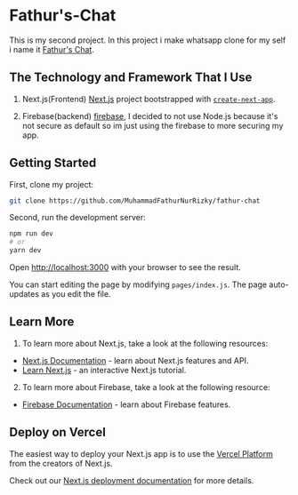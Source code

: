 # Fathur's-Chat

This is my second project. In this project i make whatsapp clone for my self i name it [Fathur's Chat](https://fathur-chat.vercel.com).

## The Technology and Framework That I Use

1. Next.js(Frontend) [Next.js](https://nextjs.org/) project bootstrapped with [`create-next-app`](https://github.com/vercel/next.js/tree/canary/packages/create-next-app).

2. Firebase(backend) [firebase](https://firebase.google.com), I decided to not use Node.js because it's not secure as default so im just using the firebase to more securing my app.

## Getting Started

First, clone my project:

```bash
git clone https://github.com/MuhammadFathurNurRizky/fathur-chat
```

Second, run the development server:

```bash
npm run dev
# or
yarn dev
```

Open [http://localhost:3000](http://localhost:3000) with your browser to see the result.

You can start editing the page by modifying `pages/index.js`. The page auto-updates as you edit the file.

## Learn More

1. To learn more about Next.js, take a look at the following resources:

- [Next.js Documentation](https://nextjs.org/docs) - learn about Next.js features and API.
- [Learn Next.js](https://nextjs.org/learn) - an interactive Next.js tutorial.

2. To learn more about Firebase, take a look at the following resource:

- [Firebase Documentation](https://firebase.google.com/docs/web/setup) - learn about Firebase features.

## Deploy on Vercel

The easiest way to deploy your Next.js app is to use the [Vercel Platform](https://vercel.com/new?utm_medium=default-template&filter=next.js&utm_source=create-next-app&utm_campaign=create-next-app-readme) from the creators of Next.js.

Check out our [Next.js deployment documentation](https://nextjs.org/docs/deployment) for more details.
